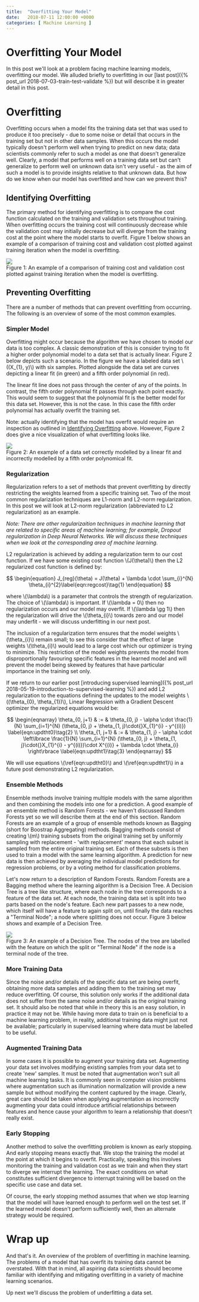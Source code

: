 ```yaml
---
title:  "Overfitting Your Model"
date:   2018-07-11 12:00:00 +0000
categories: [ Machine Learning ]
---
```


# Overfitting Your Model

In this post we'll look at a problem facing machine learning models, overfitting our model. We alluded briefly to overfitting in our [last post]({% post_url 2018-07-03-train-test-validate %}) but will describe it in greater detail in this post.

# Overfitting

Overfitting occurs when a model fits the training data set that was used to produce it too precisely - due to some noise or detail that occurs in the training set but not in other data samples. When this occurs the model typically doesn't perform well when trying to predict on new data; data scientists commonly refer to such a model as one that doesn't generalize well. Clearly, a model that performs well on a training data set but can't generalize to perform well on unknown data isn't very useful - as the aim of such a model is to provide insights relative to that unknown data. But how do we know when our model has overfitted and how can we prevent this?

## Identifying Overfitting

The primary method for identifying overfitting is to compare the cost function calculated on the training and validation sets throughout training. When overfitting occurs the training cost will continuously decrease while the validation cost may initially decrease but will diverge from the training cost at the point where the model starts to overfit. Figure 1 below shows an example of a comparison of training cost and validation cost plotted against training iteration when the model is overfitting.

<img src='/assets/overfitting.png'/><br/>
Figure 1: An example of a comparison of training cost and validation cost plotted against training iteration when the model is overfitting.

## Preventing Overfitting

There are a number of methods that can prevent overfitting from occurring. The following is an overview of some of the most common examples.

### Simpler Model

Overfitting might occur because the algorithm we have chosen to model our data is too complex. A classic demonstration of this is consider trying to fit a higher order polynomial model to a data set that is actually linear. Figure 2 below depicts such a scenario. In the figure we have a labeled data set \\((X\_{1}, y)\\) with six samples. Plotted alongside the data set are curves depicting a linear fit (in green) and a fifth order polynomial (in red). 

The linear fit line does not pass through the center of any of the points. In contrast, the fifth order polynomial fit passes through each point exactly. This would seem to suggest that the polynomial fit is the better model for this data set. However, this is not the case. In this case the fifth order polynomial has actually overfit the training set. 

Note: actually identifying that the model has overfit would require an inspection as outlined in [Identifying Overfitting](#identifying-overfitting) above. However, Figure 2 does give a nice visualization of what overfitting looks like.

<img src="/assets/fifth-order-overfit.png"/><br/>
Figure 2: An example of a data set correctly modelled by a linear fit and incorrectly modelled by a fifth order polynomical fit.

### Regularization

Regularization refers to a set of methods that prevent overfitting by directly restricting the weights learned from a specific training set. Two of the most common regularization techniques are L1-norm and L2-norm regularization. In this post we will look at L2-norm regularization (abbreviated to L2 regularization) as an example.

_Note: There are other regularizaition techniques in machine learning that are related to specific areas of machine learning; for example, Dropout regularization in Deep Neural Networks. We will discuss these techniques when we look at the corresponding area of machine learning._

L2 regularization is achieved by adding a regularization term to our cost function. If we have some existing cost function \\(J(\theta)\\) then the L2 regularized cost function is defined by:

$$
\begin{equation}
J_{reg}(\theta) = J(\theta) + \lambda \cdot \sum_{i}^{N} \theta_{i}^{2}\label{eqn:regcost}\tag{1}
\end{equation}
$$

where \\(\lambda\\) is a parameter that controls the strength of regularization. The choice of \\(\lambda\\) is important. If \\(\lambda = 0\\) then no regularization occurs and our model may overfit. If \\(\lambda \gg 1\\) then the regularization will drive the \\(\theta_{i}\\) towards zero and our model may underfit - we will discuss underfitting in our next post.

The inclusion of a regularization term ensures that the model weights \\(\theta\_{i}\\) remain small; to see this consider that the effect of large weights \\(\theta\_{i}\\) would lead to a large cost which our optimizer is trying to minimize. This restriction of the model weights prevents the model from disproportionally favouring specific features in the learned model and will prevent the model being skewed by features that have particular importance in the training set only.

If we return to our earlier post [introducing supervised learning]({% post_url 2018-05-19-introduction-to-supervised-learning %}) and add L2 regularization to the equations defining the updates to the model weights \\((\theta\_{0}, \theta\_{1})\\), Linear Regression with a Gradient Descent optimizer the regularized equations would be:

$$
\begin{eqnarray}
\theta_{0, j+1} & := & \theta_{0, j} - \alpha \cdot \frac{1}{N} \sum_{i=1}^{N} (\theta_{0, j} + \theta_{1, j}\cdot{}X_{1}^{i} - y^{(i)}) \label{eqn:updtht0}\tag{2} \\ 
\theta_{1, j+1} & := & \theta_{1, j} - \alpha \cdot \left\lbrace \frac{1}{N} \sum_{i=1}^{N} (\theta_{0, j} + \theta_{1, j}\cdot{}X_{1}^{i} - y^{(i)})\cdot X^{(i)} + \lambda \cdot \theta_{i} \right\rbrace \label{eqn:updtht1}\tag{3}
\end{eqnarray}
$$

We will use equations \\(\ref{eqn:updtht0}\\) and \\(\ref{eqn:updtht1}\\) in a future post demonstrating L2 regularization.

### Ensemble Methods

Ensemble methods involve training multiple models with the same algorithm and then combining the models into one for a prediction. A good example of an ensemble method is Random Forests - we haven't discussed Random Forests yet so we will describe them at the end of this section. Random Forests are an example of a group of ensemble methods known as Bagging (short for Boostrap Aggregating) methods. Bagging methods consist of creating \\(m\\) training subsets from the original training set by uniformly sampling with replacement - 'with replacement' means that each subset is sampled from the entire original training set. Each of these subsets is then used to train a model with the same learning algorithm. A prediction for new data is then achieved by averaging the individual model predictions for regression problems, or by a voting method for classification problems.

Let's now return to a description of Random Forests. Random Forests are a Bagging method where the learning algorithm is a Decision Tree. A Decision Tree is a tree like structure, where each node in the tree corresponds to a feature of the data set. At each node, the training data set is split into two parts based on the node's feature. Each new part passes to a new node, which itself will have a feature to again split on, until finally the data reaches a "Terminal Node"; a node where splitting does not occur. Figure 3 below shows and example of a Decision Tree.

<img src="/assets/decision-tree.png" /><br/>
Figure 3: An example of a Decision Tree. The nodes of the tree are labelled with the feature on which the split or "Terminal Node" if the node is a terminal node of the tree.

### More Training Data

Since the noise and/or details of the specific data set are being overfit, obtaining more data samples and adding them to the training set may reduce overfitting. Of course, this solution only works if the additional data does not suffer from the same noise and/or details as the original training set. It should also be noted that while in theory this is an easy solution, in practice it may not be. While having more data to train on is beneficial to a machine learning problem, in reality, additional training data might just not be available; particularly in supervised learning where data must be labelled to be useful.

### Augmented Training Data

In some cases it is possible to augment your training data set. Augmenting your data set involves modifying existing samples from your data set to create 'new' samples. It must be noted that augmentation won't suit all machine learning tasks. It is commonly seen in computer vision problems where augmentation such as illumination normalization will provide a new sample but without modifying the content captured by the image. Clearly, great care should be taken when applying augmentation as incorrectly augmenting your data could introduce artificial relationships between features and hence cause your algorithm to learn a relationship that doesn't really exist. 

### Early Stopping

Another method to solve the overfitting problem is known as early stopping. And early stopping means exactly that. We stop the training the model at the point at which it begins to overfit. Practically, speaking this involves monitoring the training and validation cost as we train and when they start to diverge we interrupt the learning. The exact conditions on what constitutes sufficient divergence to interrupt training will be based on the specific use case and data set. 

Of course, the early stopping method assumes that when we stop learning that the model will have learned enough to perform well on the test set. If the learned model doesn't perform sufficiently well, then an alternate strategy would be required.

# Wrap up

And that's it. An overview of the problem of overfitting in machine learning. The problems of a model that has overfit its training data cannot be overstated. With that in mind, all aspiring data scientists should become familiar with identifying and mitigating overfitting in a variety of machine learning scenarios.

Up next we'll discuss the problem of underfitting a data set.


